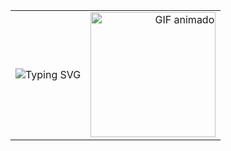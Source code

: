<table width="100%" border="0">
  <tr>
    <td align="left" valign="middle">
      <img src="https://readme-typing-svg.herokuapp.com?font=Fira+Code&size=25&duration=1500&pause=400&color=3390F7&center=true&vCenter=true&width=435&lines=favodev" alt="Typing SVG" />
    </td>
    <td align="right" valign="middle">
      <img src="https://i.pinimg.com/originals/e5/58/e3/e558e3c2cb5c413505a24212fd4eaf0d.gif" height="200" alt="GIF animado">
    </td>
  </tr>
</table>
